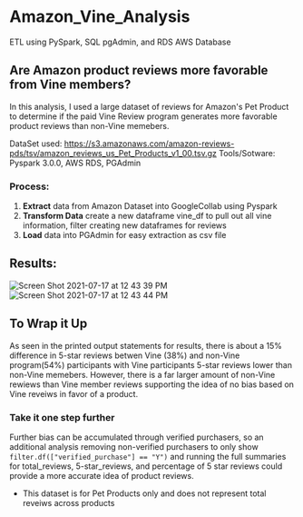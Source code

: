 # Amazon_Vine_Analysis
ETL using PySpark, SQL pgAdmin, and RDS AWS Database
## Are Amazon product reviews more favorable from Vine members?
In this analysis, I used a large dataset of reviews for Amazon's Pet Product to determine if the paid Vine Review program generates more favorable product reviews than non-Vine memebers.

DataSet used: https://s3.amazonaws.com/amazon-reviews-pds/tsv/amazon_reviews_us_Pet_Products_v1_00.tsv.gz
Tools/Sotware: Pyspark 3.0.0, AWS RDS, PGAdmin

### Process:
1. **Extract** data from Amazon Dataset into GoogleCollab using Pyspark
2. **Transform Data** create a new dataframe vine_df to pull out all vine information, filter creating new dataframes for reviews 
3. **Load** data into PGAdmin for easy extraction as csv file 

## Results:

![Screen Shot 2021-07-17 at 12 43 39 PM](https://user-images.githubusercontent.com/79612565/126048168-8c72c7db-ab6b-43bb-a8b7-1ccf4f1edbce.png)
![Screen Shot 2021-07-17 at 12 43 44 PM](https://user-images.githubusercontent.com/79612565/126048169-f5a2832b-ae11-472f-8343-30c2861fa4a6.png)

## To Wrap it Up
As seen in the printed output statements for results, there is about a 15% difference in 5-star reviews betwen Vine (38%) and non-Vine program(54%) participants with Vine participants 5-star reviews lower than non-Vine memebers. However, there is a far larger amount of non-Vine rewiews than Vine member reviews supporting the idea of no bias based on Vine reveiws in favor of a product. 

### Take it one step further
Further bias can be accumulated through verified purchasers, so an additional analysis removing non-verified purchasers to only show ```filter.df(["verified_purchase"] == "Y")```  and running the full summaries for total_reviews, 5-star_reviews, and percentage of 5 star reviews could provide a more accurate idea of product reviews.

* This dataset is for Pet Products only and does not represent total reveiws across products
